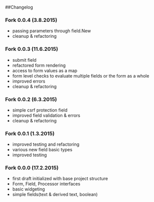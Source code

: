 ##Changelog

### Fork 0.0.4 (3.8.2015)

- passing parameters through field.New
- cleanup & refactoring 

### Fork 0.0.3 (11.6.2015)

- submit field
- refactored form rendering
- access to form values as a map
- form level checks to evaluate multiple fields or the form as a whole
- improved errors
- cleanup & refactoring

### Fork 0.0.2 (6.3.2015)

- simple csrf protection field
- improved field validation & errors
- cleanup & refactoring

### Fork 0.0.1 (1.3.2015)

- improved testing and refactoring
- various new field basic types
- improved testing

### Fork 0.0.0 (17.2.2015)

- first draft initialized with base project structure
- Form, Field, Processor interfaces
- basic widgeting
- simple fields(text & derived text, boolean)
